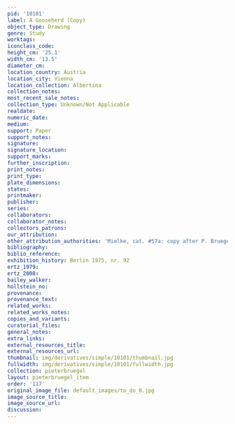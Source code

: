 ```yaml
---
pid: '10101'
label: A Gooseherd (Copy)
object_type: Drawing
genre: Study
worktags:
iconclass_code:
height_cm: '25.1'
width_cm: '13.5'
diameter_cm:
location_country: Austria
location_city: Vienna
location_collection: Albertina
collection_notes:
most_recent_sale_notes:
collection_type: Unknown/Not Applicable
realdate:
numeric_date:
medium:
support: Paper
support_notes:
signature:
signature_location:
support_marks:
further_inscription:
print_notes:
print_type:
plate_dimensions:
states:
printmaker:
publisher:
series:
collaborators:
collaborator_notes:
collectors_patrons:
our_attribution:
other_attribution_authorities: 'Mielke, cat. #57a: copy after P. Bruegel.'
bibliography:
biblio_reference:
exhibition_history: Berlin 1975, nr. 92
ertz_1979:
ertz_2008:
bailey_walker:
hollstein_no:
provenance:
provenance_text:
related_works:
related_works_notes:
copies_and_variants:
curatorial_files:
general_notes:
extra_links:
external_resources_title:
external_resources_url:
thumbnail: img/derivatives/simple/10101/thumbnail.jpg
fullwidth: img/derivatives/simple/10101/fullwidth.jpg
collection: pieterbruegel
layout: pieterbruegel_item
order: '117'
original_image_file: default_images/to_do_0.jpg
image_source_title:
image_source_url:
discussion:
---
```

